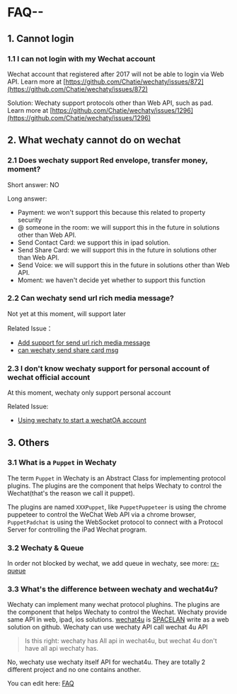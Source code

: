 # FAQ--

## 1. Cannot login

### 1.1 I can not login with my Wechat account

Wechat account that registered after 2017 will not be able to login via Web API. Learn more at [https://github.com/Chatie/wechaty/issues/872](https://github.com/Chatie/wechaty/issues/872)

Solution: Wechaty support protocols other than Web API, such as pad. Learn more at [https://github.com/Chatie/wechaty/issues/1296](https://github.com/Chatie/wechaty/issues/1296)

## 2. What wechaty cannot do on wechat

### 2.1 Does wechaty support Red envelope, transfer money, moment?

Short answer: NO

Long answer:

* Payment: we won't support this because this related to property security
* @ someone in the room: we will support this in the future in solutions other than Web API.
* Send Contact Card: we support this in ipad solution.
* Send Share Card: we will support this in the future in solutions other than Web API.
* Send Voice: we will support this in the future in solutions other than Web API.
* Moment: we haven't decide yet whether to support this function

### 2.2 Can wechaty send url rich media message?

Not yet at this moment, will support later

Related Issue：

* [Add support for send url rich media message](https://github.com/Chatie/wechaty/issues/718)
* [can wechaty send share card msg](https://github.com/Chatie/wechaty/issues/824)

### 2.3 I don't know wechaty support for personal account of wechat official account

At this moment, wechaty only support personal account

Related Issue:

* [Using wechaty to start a wechatOA account](https://github.com/Chatie/wechaty/issues/1016)

## 3. Others

### 3.1 What is a `Puppet` in Wechaty

The term `Puppet` in Wechaty is an Abstract Class for implementing protocol plugins. The plugins are the component that helps Wechaty to control the Wechat\(that's the reason we call it puppet\).

The plugins are named `XXXPuppet`, like `PuppetPuppeteer` is using the chrome puppeteer to control the WeChat Web API via a chrome browser, `PuppetPadchat` is using the WebSocket protocol to connect with a Protocol Server for controlling the iPad Wechat program.

### 3.2 Wechaty & Queue

In order not blocked by wechat, we add queue in wechaty, see more: [rx-queue](https://github.com/zixia/rx-queue)

### 3.3 What's the difference between wechaty and wechat4u?

Wechaty can implement many wechat protocol plughins. The plugins are the component that helps Wechaty to control the Wechat. Wechaty provide same API in web, ipad, ios solutions. [wechat4u](https://github.com/nodeWechat/wechat4u) is [SPACELAN](https://github.com/spacelan) write as a web solution on github. Wechaty can use wechaty API call wechat 4u API

> Is this right: wechaty has All api in wechat4u, but wechat 4u don't have all api wechaty has.

No, wechaty use wechaty itself API for wechat4u. They are totally 2 different project and no one contains another.

You can edit here: [FAQ](https://github.com/Chatie/wechaty-getting-started/wiki/FAQ-EN)

